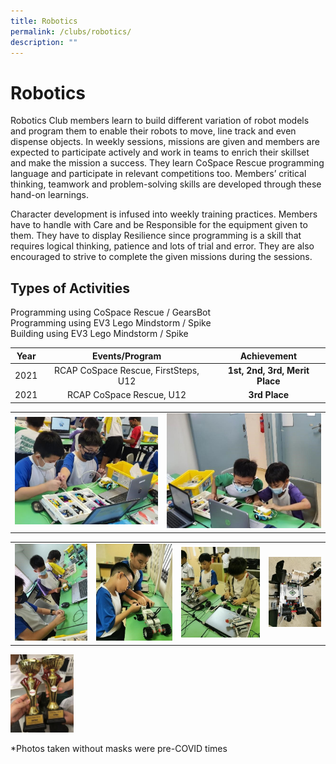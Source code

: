```yaml
---
title: Robotics
permalink: /clubs/robotics/
description: ""
---
```

# Robotics

Robotics Club members learn to build different variation of robot models and program them to enable their robots to move, line track and even dispense objects. In weekly sessions, missions are given and members are expected to participate actively and work in teams to enrich their skillset and make the mission a success. They learn CoSpace Rescue programming language and participate in relevant competitions too. Members’ critical thinking, teamwork and problem-solving skills are developed through these hand-on learnings.

  

Character development is infused into weekly training practices. Members have to handle with Care and be Responsible for the equipment given to them. They have to display Resilience since programming is a skill that requires logical thinking, patience and lots of trial and error. They are also encouraged to strive to complete the given missions during the sessions.

Types of Activities
-------------------

Programming using CoSpace Rescue / GearsBot   
Programming using EV3 Lego Mindstorm / Spike   
Building using EV3 Lego Mindstorm / Spike


| Year |            Events/Program            |         Achievement        |
|:----:|:------------------------------------:|:--------------------------:|
| 2021 | RCAP CoSpace Rescue, FirstSteps, U12 | **1st, 2nd, 3rd, Merit Place** |
| 2021 |       RCAP CoSpace Rescue, U12       |          **3rd Place**         |


|   |   |
|:-:|:-:|
|  ![](/images/ZHPS%20Experience/Robotics/Robotics_1.jpg) | ![](/images/ZHPS%20Experience/Robotics/Robotics_3.jpg)  |

|   |   |    |    |
|:----:|----:|:----:|:---:|
|  ![](/images/ZHPS%20Experience/Robotics/Robotics_4.jpg) | ![](/images/ZHPS%20Experience/Robotics/Robotics_5.jpg)  |  ![](/images/ZHPS%20Experience/Robotics/Robotics_6.jpg)  |  ![](/images/ZHPS%20Experience/Robotics/Robotics_2.jpg) |

<img src="/images/ZHPS%20Experience/Robotics/Robotics_7.jpg" style="width:20%">

\*Photos taken without masks were pre-COVID times